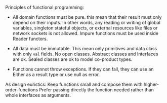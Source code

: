 Principles of functional programming:
- All domain functions must be pure. this mean that their result must only depend on their inputs. In other words, any reading or writing of global variables, singleton stateful objects, or external resources like files or network sockets is not allowed.
  Impure functions must be used inside Reader functors.

- All data must be immutable. This mean only primitives and data class with only `val` fields.
  No open classes. Abstract classes and Interfaces are ok. Sealed classes are ok to model co-product types.

- Functions cannot throw exceptions. If they can fail, they can use an Either as a result type or use null as error.

As design euristics:
Keep functions small and compose them with higher-order-functions
Prefer passing directly the function needed rather than whole interfaces as arguments.
